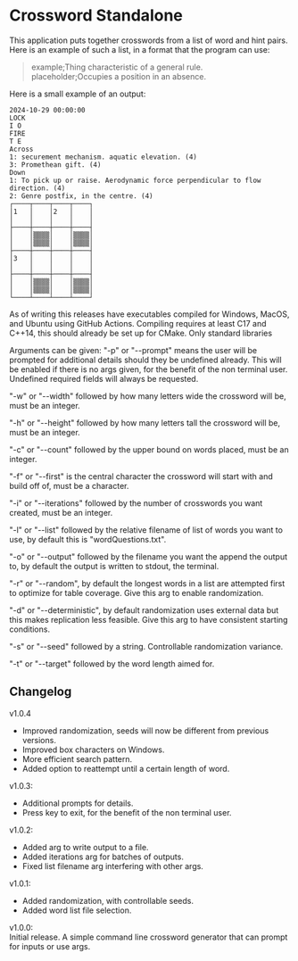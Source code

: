 # Crossword Standalone

This application puts together crosswords from a list of word and hint pairs.  
Here is an example of such a list, in a format that the program can use:

> example;Thing characteristic of a general rule.  
> placeholder;Occupies a position in an absence.  

Here is a small example of an output:

```
2024-10-29 00:00:00
LOCK  
I O   
FIRE  
T E   
Across  
1: securement mechanism. aquatic elevation. (4)  
3: Promethean gift. (4)  
Down  
1: To pick up or raise. Aerodynamic force perpendicular to flow direction. (4)  
2: Genre postfix, in the centre. (4)  
┌────┬────┬────┬────┐  
│1   │    │2   │    │  
│    │    │    │    │  
├────┼────┼────┼────┤  
│    │▒▒▒▒│    │▒▒▒▒│  
│    │▒▒▒▒│    │▒▒▒▒│  
├────┼────┼────┼────┤  
│3   │    │    │    │  
│    │    │    │    │  
├────┼────┼────┼────┤  
│    │▒▒▒▒│    │▒▒▒▒│  
│    │▒▒▒▒│    │▒▒▒▒│  
└────┴────┴────┴────┘
```

As of writing this releases have executables compiled for Windows, MacOS, and Ubuntu using GitHub Actions.
Compiling requires at least C17 and C++14, this should already be set up for CMake. Only standard libraries 

Arguments can be given:
"-p" or "--prompt" means the user will be prompted for additional details should they be undefined already. This will be enabled if there is no args given, for the benefit of the non terminal user. Undefined required fields will always be requested.

"-w" or "--width" followed by how many letters wide the crossword will be, must be an integer.

"-h" or "--height" followed by how many letters tall the crossword will be, must be an integer.

"-c" or "--count" followed by the upper bound on words placed, must be an integer.

"-f" or "--first" is the central character the crossword will start with and build off of, must be a character.

"-i" or "--iterations" followed by the number of crosswords you want created, must be an integer.

"-l" or "--list" followed by the relative filename of list of words you want to use, by default this is "wordQuestions.txt".

"-o" or "--output" followed by the filename you want the append the output to, by default the output is written to stdout, the terminal.  

"-r" or "--random", by default the longest words in a list are attempted first to optimize for table coverage. Give this arg to enable randomization.

"-d" or "--deterministic", by default randomization uses external data but this makes replication less feasible. Give this arg to have consistent starting conditions.

"-s" or "--seed" followed by a string. Controllable randomization variance.

"-t" or "--target" followed by the word length aimed for.

## Changelog
v1.0.4
- Improved randomization, seeds will now be different from previous versions.
- Improved box characters on Windows.
- More efficient search pattern.
- Added option to reattempt until a certain length of word.

v1.0.3:
- Additional prompts for details.
- Press key to exit, for the benefit of the non terminal user.

v1.0.2:
- Added arg to write output to a file.  
- Added iterations arg for batches of outputs.  
- Fixed list filename arg interfering with other args.  

v1.0.1:  
- Added randomization, with controllable seeds.  
- Added word list file selection.  

v1.0.0:  
Initial release. A simple command line crossword generator that can prompt for inputs or use args.  
